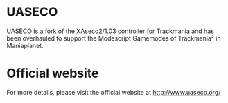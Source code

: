 UASECO
======

UASECO is a fork of the XAseco2/1.03 controller for Trackmania and has been overhauled to support the Modescript Gamemodes of Trackmania² in Maniaplanet.


Official website
================

For more details, please visit the official website at http://www.uaseco.org/

